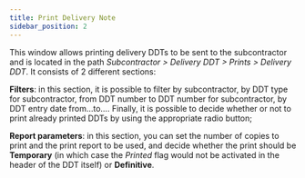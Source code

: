 ```yaml
---
title: Print Delivery Note
sidebar_position: 2
---
```


This window allows printing delivery DDTs to be sent to the subcontractor and is located in the path *Subcontractor > Delivery DDT > Prints > Delivery DDT*. It consists of 2 different sections:

**Filters**: in this section, it is possible to filter by subcontractor, by DDT type for subcontractor, from DDT number to DDT number for subcontractor, by DDT entry date from…to…. Finally, it is possible to decide whether or not to print already printed DDTs by using the appropriate radio button;

**Report parameters**: in this section, you can set the number of copies to print and the print report to be used, and decide whether the print should be **Temporary** (in which case the *Printed* flag would not be activated in the header of the DDT itself) or **Definitive**.